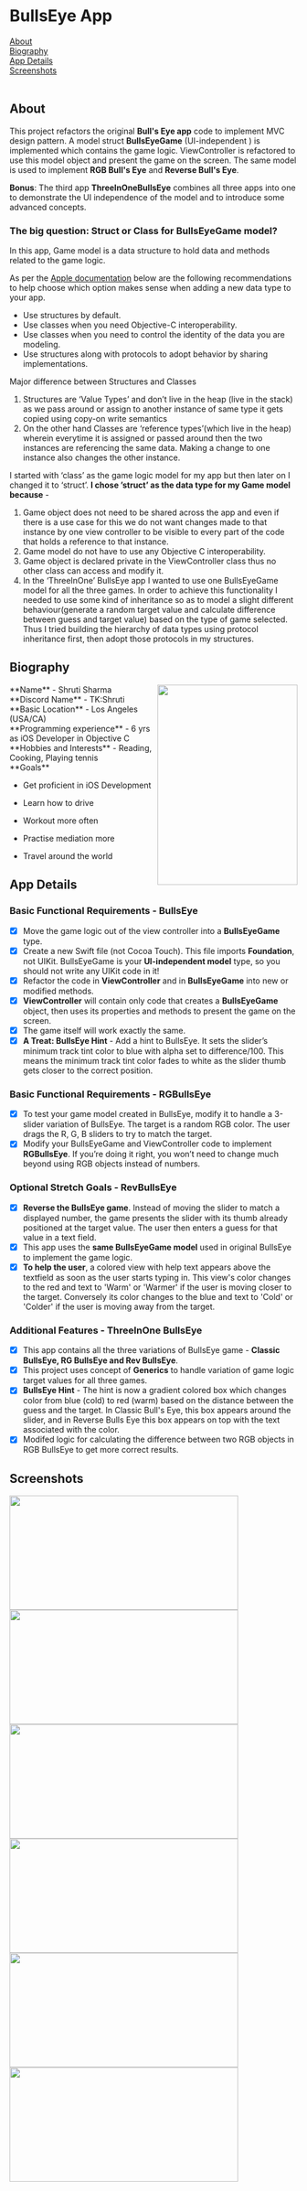 # BullsEye App
[About](#about)<br/>
[Biography](#bio)<br/>
[App Details](#app)<br/>
[Screenshots](#screenshots)<br/>
</br>

## About
<a name = "about" /> This project refactors the original **Bull's Eye app** code to implement MVC design pattern. A model struct **BullsEyeGame** (UI-independent ) is implemented which contains the game logic.  ViewController is refactored to use this model object and present the game on the screen. The same model is used to implement **RGB Bull's Eye** and **Reverse Bull's Eye**.

__Bonus__: The third app **ThreeInOneBullsEye** combines all three apps into one to demonstrate the UI independence of the model and to introduce some advanced concepts. 

### The big question: Struct or Class for BullsEyeGame model?

In this app, Game model is a data structure to hold data and methods related to the game logic. 

As per the [Apple documentation](https://developer.apple.com/documentation/swift/choosing_between_structures_and_classes) below are the following recommendations to help choose which option makes sense when adding a new data type to your app.

- Use structures by default.
- Use classes when you need Objective-C interoperability.
- Use classes when you need to control the identity of the data you are modeling.
- Use structures along with protocols to adopt behavior by sharing implementations.

Major difference between Structures and Classes
 1. Structures are ‘Value Types’ and don’t live in the heap (live in the stack) as we pass around or assign to another instance of same type it gets copied using copy-on write semantics
 2. On the other hand Classes are ‘reference types’(which live in the heap) wherein everytime it is assigned or passed around then the two instances are referencing the same data. Making a change to one instance also changes the other instance.

I started with ‘class’ as the game logic model for my app but then later on I changed it to ‘struct’. **I chose ’struct’ as the data type for my Game model because** -

1. Game object does not need to be shared across the app and even if there is a use case for this we do not want changes made to that instance by one view controller to be visible to every part of the code that holds a reference to that instance.
2. Game model do not have to use any Objective C interoperability.
3. Game object is declared private in the ViewController class thus no other class can access and modify it.
4. In the ‘ThreeInOne’ BullsEye app I wanted to use one BullsEyeGame model for all the three games. In order to achieve this functionality I needed to use some kind of inheritance so as to model a slight different behaviour(generate a random target value and calculate difference between guess and target value) based on the type of game selected. Thus I tried building the hierarchy of data types using protocol inheritance first, then adopt those protocols in my structures.



## Biography 
<a name = "bio" /> 
<img align = "right" src="../Bio-Image.png" width="245" height="350"> **Name** - Shruti Sharma <br/>
**Discord Name** - TK:Shruti <br/>
**Basic Location** - Los Angeles (USA/CA) <br/>
**Programming experience** - 6 yrs as iOS Developer in Objective C <br/>
**Hobbies and Interests** - Reading, Cooking, Playing tennis <br/>
**Goals**

- Get proficient in iOS Development 

- Learn how to drive 

- Workout more often 

- Practise mediation more 

- Travel around the world

  

## App Details
<a name = "app" /> 

### Basic Functional Requirements - BullsEye

- [x] Move the game logic out of the view controller into a **BullsEyeGame** type. 
- [x] Create a new Swift file (not Cocoa Touch). This file imports **Foundation**, not UIKit. BullsEyeGame is your **UI-independent model** type, so you should not write any UIKit code in it!
- [x] Refactor the code in **ViewController** and in **BullsEyeGame** into new or modified methods. 
- [x] **ViewController** will contain only code that creates a **BullsEyeGame** object, then uses its properties and methods to present the game on the screen. 
- [x] The game itself will work exactly the same.
- [x] **A Treat: BullsEye Hint** - Add a hint to BullsEye. It sets the slider’s minimum track tint color to blue with alpha set to difference/100. This means the minimum track tint color fades to white as the slider thumb gets closer to the correct position. 

### Basic Functional Requirements - RGBullsEye

- [x] To test your game model created in BullsEye, modify it to handle a 3-slider variation of BullsEye. The target is a random RGB color. The user drags the R, G, B sliders to try to match the target.
- [x] Modify your BullsEyeGame and ViewController code to implement **RGBullsEye**. If you’re doing it right, you won’t need to change much beyond using RGB objects instead of numbers.

### Optional Stretch Goals - RevBullsEye 

- [x]  **Reverse the BullsEye game**. Instead of moving the slider to match a displayed number, the game presents the slider with its thumb already positioned at the target value. The user then enters a guess for that value in a text field.
- [x] This app uses the **same BullsEyeGame model** used in original BullsEye to implement the game logic.
- [x] **To help the user**, a colored view with help text appears above the textfield as soon as the user starts typing in. This view's color changes to the red and text to 'Warm' or 'Warmer' if the user is moving closer to the target. Conversely its color changes to the blue and text to 'Cold' or 'Colder' if the user is moving away from the target.

### Additional Features - ThreeInOne BullsEye 
- [x] This app contains all the three variations of BullsEye game - **Classic BullsEye, RG BullsEye and Rev BullsEye**. 
- [x] This project uses concept of **Generics** to handle variation of game logic target values for all three games.
- [x] **BullsEye Hint** - The hint is now a gradient colored box which changes color from blue (cold) to red (warm) based on the distance between the guess and the target. In Classic Bull's Eye, this box appears around the slider, and in Reverse Bulls Eye this box appears on top with the text associated with the color.
- [x] Modifed logic for calculating the difference between two RGB objects in RGB BullsEye to get more correct results.

## Screenshots
<a name = "screenshots" />

<img src="Screenshots/Menu-Screen.png" width="400" height="200">  <img src="Screenshots/Classic-BullsEye.png" width="400" height="200"> <img src="Screenshots/Rev-BullsEye.png" width="400" height="200"> <img src="Screenshots/RGB-BullsEye.png" width="400" height="200"> <img src="Screenshots/Alert.png" width="400" height="200"> <img src="Screenshots/Info-Screen.png" width="400" height="200">

